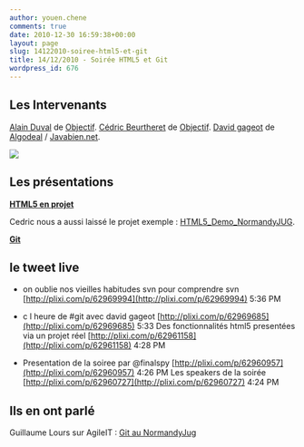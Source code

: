 ```yaml
---
author: youen.chene
comments: true
date: 2010-12-30 16:59:38+00:00
layout: page
slug: 14122010-soiree-html5-et-git
title: 14/12/2010 - Soirée HTML5 et Git
wordpress_id: 676
---
```


## Les Intervenants


[Alain Duval](http://twitter.com/aduval93) de [Objectif](http://www.objectif-informatique.fr/).
[Cédric Beurtheret](http://twitter.com/cbe317) de [Objectif](http://www.objectif-informatique.fr/).
[David gageot](http://twitter.com/dgageot) de [Algodeal](http://www.algodeal.com/) / [Javabien.net](http://blog.javabien.net/).

[![](http://www.normandyjug.org/wp-content/uploads/2010/12/photo2-300x229.jpg)](http://www.normandyjug.org/wp-content/uploads/2010/12/photo2.jpg)



## Les présentations





**[HTML5 en projet](http://www.slideshare.net/normandyjug/html5-jug)**



Cedric nous a aussi laissé le projet exemple : [HTML5_Demo_NormandyJUG](http://www.normandyjug.org/wp-content/uploads/2010/12/HTML5_Demo_NormandyJUG.zip).



**[Git](http://www.slideshare.net/normandyjug/git-6211090)**





## le tweet live







  * on oublie nos vieilles habitudes svn pour comprendre svn [http://plixi.com/p/62969994](http://plixi.com/p/62969994)  5:36 PM


  * c l heure de #git avec david gageot [http://plixi.com/p/62969685](http://plixi.com/p/62969685)  5:33 
Des fonctionnalités html5 presentées via un projet réel [http://plixi.com/p/62961158](http://plixi.com/p/62961158)  4:28 PM


  * Presentation de la soiree par @finalspy [http://plixi.com/p/62960957](http://plixi.com/p/62960957)  4:26 PM
Les speakers de la soirée [http://plixi.com/p/62960727](http://plixi.com/p/62960727) 4:24 PM





## Ils en ont parlé



Guillaume Lours sur AgileIT : [Git au NormandyJug](http://www.agileit.fr/java/git-au-normandyjug/)
